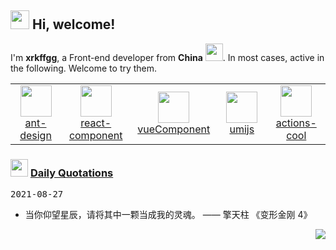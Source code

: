 <h2> <img src="https://emojis.slackmojis.com/emojis/images/1588315024/8823/hyperkitty.gif?1588315024" width="30" /> Hi, welcome! </h2>

I'm **xrkffgg**, a Front-end developer from **China** <img src="https://image.flaticon.com/icons/svg/630/630667.svg" width="28" />. In most cases, active in the following. Welcome to try them.

<table>
  <tr>
    <td align="center" width="160">
      <a href="https://github.com/ant-design">
        <img src="https://avatars1.githubusercontent.com/u/12101536?s=200&v=4" width="50" />
        <br />
        ant-design
      </a>
    </td>
    <td align="center" width="160">
      <a href="https://github.com/react-component">
        <img src="https://avatars1.githubusercontent.com/u/9441414?s=200&v=4" width="50" />
        <br />
        react-component
      </a>
    </td>
    <td align="center" width="160">
      <a href="https://github.com/vueComponent">
        <img src="https://avatars2.githubusercontent.com/u/32120805?s=200&v=4" width="50" />
        <br />
        vueComponent
      </a>
    </td>
    <td align="center" width="160">
      <a href="https://github.com/umijs">
        <img src="https://avatars2.githubusercontent.com/u/33895495?s=200&v=4" width="50" />
        <br />
        umijs
      </a>
    </td>
    <td align="center" width="160">
      <a href="https://github.com/actions-cool">
        <img src="https://avatars1.githubusercontent.com/u/73879334?s=200&v=4" width="50" />
        <br />
        actions-cool
      </a>
    </td>
  </tr>
</table>

<h3> <img src="https://emojis.slackmojis.com/emojis/images/1621024394/39092/cat-roll.gif?1621024394" width="28" /> <a href="https://github.com/xrkffgg/xrkffgg/blob/master/quotations.md"> Daily Quotations</a></h3>

<kbd>2021-08-27</kbd>

- 当你仰望星辰，请将其中一颗当成我的灵魂。 —— 擎天柱 《变形金刚 4》

<!-- Randomly taken from quotations.md -->

<p align="right">
<img src="https://visitor-badge.glitch.me/badge?page_id=xrkffgg.xrkffgg" />
</p>
